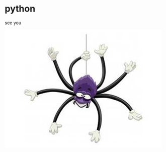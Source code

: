 # python

see you

![scrapy](https://github.com/yanjunjie/ImageCache/blob/master/231134eu8ului09ovbygdv.jpg)
